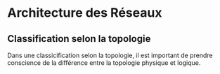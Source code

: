 # Architecture des Réseaux

## Classification selon la topologie
Dans une classicification selon la topologie, il est important de prendre conscience de la différence entre la topologie physique et logique.

